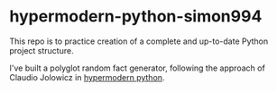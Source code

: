 # hypermodern-python-simon994
This repo is to practice creation of a complete and up-to-date Python project structure.

I've built a polyglot random fact generator, following the approach of Claudio Jolowicz in [hypermodern python](https://medium.com/@cjolowicz/hypermodern-python-d44485d9d769#6442).
